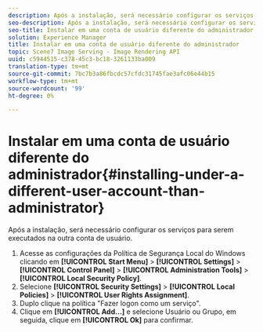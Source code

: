 ```yaml
---
description: Após a instalação, será necessário configurar os serviços para serem executados na outra conta de usuário.
seo-description: Após a instalação, será necessário configurar os serviços para serem executados na outra conta de usuário.
seo-title: Instalar em uma conta de usuário diferente do administrador
solution: Experience Manager
title: Instalar em uma conta de usuário diferente do administrador
topic: Scene7 Image Serving - Image Rendering API
uuid: c5944515-c378-45c3-bc18-3261133ba009
translation-type: tm+mt
source-git-commit: 7bc7b3a86fbcdc57cfdc31745fae3afc06e44b15
workflow-type: tm+mt
source-wordcount: '99'
ht-degree: 0%

---
```



# Instalar em uma conta de usuário diferente do administrador{#installing-under-a-different-user-account-than-administrator}

Após a instalação, será necessário configurar os serviços para serem executados na outra conta de usuário.

1. Acesse as configurações da Política de Segurança Local do Windows clicando em **[!UICONTROL Start Menu]** > **[!UICONTROL Settings]** > **[!UICONTROL Control Panel]** > **[!UICONTROL Administration Tools]** > **[!UICONTROL Local Security Policy]**.
1. Selecione **[!UICONTROL Security Settings]** > **[!UICONTROL Local Policies]** > **[!UICONTROL User Rights Assignment]**.
1. Duplo clique na política &quot;Fazer logon como um serviço&quot;.
1. Clique em **[!UICONTROL Add…]** e selecione Usuário ou Grupo, em seguida, clique em **[!UICONTROL Ok]** para confirmar.
